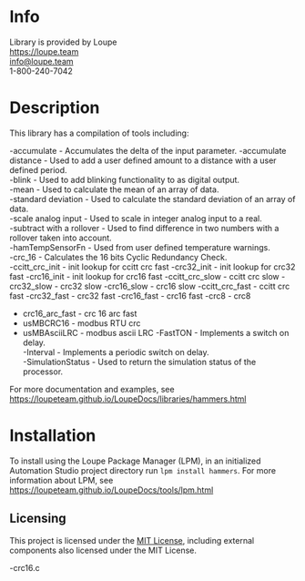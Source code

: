 # Info
Library is provided by Loupe  
https://loupe.team  
info@loupe.team  
1-800-240-7042  

# Description
This library has a compilation of tools including:

-accumulate - Accumulates the delta of the input parameter.
-accumulate distance - Used to add a user defined amount to a distance with a user defined period.  
-blink - Used to add blinking functionality to as digital output.  
-mean - Used to calculate the mean of an array of data.  
-standard deviation - Used to calculate the standard deviation of an array of data.  
-scale analog input - Used to scale in integer analog input to a real.  
-subtract with a rollover - Used to find difference in two numbers with a rollover taken into account.  
-hamTempSensorFn - Used from user defined temperature warnings.  
-crc_16 - Calculates the 16 bits Cyclic Redundancy Check.  
-ccitt_crc_init - init lookup for ccitt crc fast
-crc32_init - init lookup for crc32 fast
-crc16_init - init lookup for crc16 fast
-ccitt_crc_slow - ccitt crc slow
-crc32_slow -  crc32 slow
-crc16_slow -  crc16 slow
-ccitt_crc_fast - ccitt crc fast
-crc32_fast -  crc32 fast
-crc16_fast -  crc16 fast
-crc8 - crc8
- crc16_arc_fast - crc 16 arc fast
- usMBCRC16 - modbus RTU crc
- usMBAsciiLRC - modbus ascii LRC
-FastTON - Implements a switch on delay.  
-Interval - Implements a periodic switch on delay.  
-SimulationStatus - Used to return the simulation status of the processor. 

For more documentation and examples, see https://loupeteam.github.io/LoupeDocs/libraries/hammers.html

# Installation
To install using the Loupe Package Manager (LPM), in an initialized Automation Studio project directory run `lpm install hammers`. For more information about LPM, see https://loupeteam.github.io/LoupeDocs/tools/lpm.html

## Licensing

This project is licensed under the [MIT License](LICENSE), including external components also licensed under the MIT License.

-crc16.c
